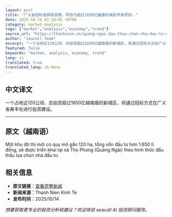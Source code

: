 ```yaml
---
layout: post
title: "广义省招标选择投资商，项目为超过1650亿越盾的城区开发项目。"
date: 2025-10-14 01:18:01 +0700
category: market-analysis
tags: ["market","analysis","economy","trend"]
source_url: "https://thanhnien.vn/quang-ngai-dau-thau-chon-nha-dau-tu-du-an-khu-do-thi-hon-1650-ti-dong-1852510140619238.htm"
author: "seacall Team"
excerpt: "一个占地近120公顷、总投资超过1650亿越南盾的新城区，将通过招标方式在广义省寿丰社进行投资建设。..."
featured: false
keywords: "market, analysis, economy, trend"
lang: vi
translated: true
translated_lang: zh-Hans
---
```


## 中文译文

一个占地近120公顷、总投资超过1650亿越南盾的新城区，将通过招标方式在广义省寿丰社进行投资建设。

---

## 原文（越南语）

Một khu đ&ocirc; thị mới c&oacute; quy m&ocirc; gần 120 ha, tổng vốn đầu tư hơn 1.650 tỉ đồng, sẽ được triển khai tại x&atilde; Thọ Phong (Quảng Ng&atilde;i) theo h&igrave;nh thức đấu thầu lựa chọn nh&agrave; đầu tư.

## 相关信息

- **原文链接**：[查看完整新闻](https://thanhnien.vn/quang-ngai-dau-thau-chon-nha-dau-tu-du-an-khu-do-thi-hon-1650-ti-dong-1852510140619238.htm)
- **新闻来源**：Thanh Nien Kinh Te
- **发布时间**：2025/10/14

*想要获取更专业的投资分析和建议？欢迎体验 seacall AI 投资顾问服务。*